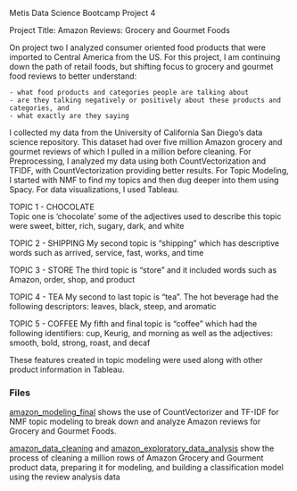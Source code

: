 Metis Data Science Bootcamp Project 4

Project Title: Amazon Reviews: Grocery and Gourmet Foods

On project two I analyzed consumer oriented food products that were imported to Central America from the US. For this project, I am continuing down the path of retail foods, but shifting focus to grocery and gourmet food reviews to better understand:

	- what food products and categories people are talking about
	- are they talking negatively or positively about these products and categories, and
	- what exactly are they saying 

I collected my data from the University of California San Diego’s data science repository. This dataset had over five million Amazon grocery and gourmet reviews of which I pulled in a million before cleaning. For Preprocessing, I analyzed my data using both CountVectorization and TFIDF, with CountVectorization providing better results. For Topic Modeling, I started with NMF to find my topics and then dug deeper into them using Spacy. For data visualizations, I used Tableau.

TOPIC 1 - CHOCOLATE  
Topic one is ‘chocolate’ some of the adjectives used to describe this topic were sweet, bitter, rich, sugary, dark, and white

TOPIC 2 - SHIPPING 
My second topic is “shipping” which has descriptive words such as arrived, service, fast, works, and time 

TOPIC 3 - STORE 
The third topic is “store” and it included words such as Amazon, order, shop, and product

TOPIC 4 - TEA
My second to last topic is “tea”. The hot beverage had the following descriptors: leaves, black, steep, and aromatic

TOPIC 5 - COFFEE 
My fifth and final topic is “coffee” which had the following identifiers:  cup, Keurig, and morning as well as the adjectives: smooth, bold, strong, roast, and decaf  

These features created in topic modeling were used along with other product information in Tableau.

### Files
[amazon_modeling_final](/Users/jbpatty/project-4/amazon_modeling_final.ipynb) shows the use of CountVectorizer and TF-IDF for NMF topic modeling to break down and analyze Amazon reviews for Grocery and Gourmet Foods.

[amazon_data_cleaning](/Users/jbpatty/project-4/amazon_modeling_final.ipynb) and [amazon_exploratory_data_analysis](/Users/jbpatty/project-4/amazon_exploratory_data_analysis.ipynb) show the process of cleaning a million rows of Amazon Grocery and Gourment product data, preparing it for modeling, and building a classification model using the review analysis data


